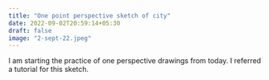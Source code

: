 ```yaml
---
title: "One point perspective sketch of city"
date: 2022-09-02T20:59:14+05:30
draft: false
image: "2-sept-22.jpeg"
---
```


I am starting the practice of one perspective drawings from today.
I referred a tutorial for this sketch.

